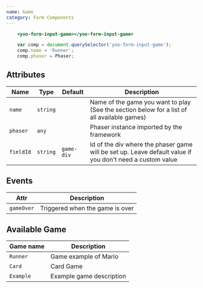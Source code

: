 ```yaml
---
name: Game
category: Form Components
---
```


```yoo-form-input-game.html
    <yoo-form-input-game></yoo-form-input-game>
```

```yoo-form-input-game.js
    var comp = document.querySelector('yoo-form-input-game');
    comp.name = 'Runner';
    comp.phaser = Phaser;
```

## Attributes

|Name|Type|Default|Description|
|---|---|---|---|
|`name`|`string`|   |Name of the game you want to play (See the section below for a list of all available games)|
|`phaser`|`any`|   |Phaser instance imported by the framework|
|`fieldId`|`string`|`game-div`|Id of the div where the phaser game will be set up. Leave default value if you don't need a custom value|



## Events
|Attr|Description|
|---|---|
|`gameOver`|Triggered when the game is over|

## Available Game

|Game name| Description|
|---------|--------|
|`Runner`|Game example of Mario|
|`Card`|Card Game|
|`Example`|Example game description|